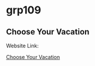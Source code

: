 # grp109
## Choose Your Vacation

Website Link:

[Choose Your Vacation](https://ved-p-coder.github.io/grp109/ChooseYourVacation/home.html)
